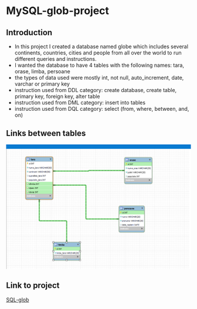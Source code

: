# MySQL-glob-project

## Introduction
- In this project I created a database named globe which includes several continents, countries, cities and people from all over the world to run different queries and instructions.
- I wanted the database to have 4 tables with the following names: tara, orase, limba, persoane
- the types of data used were mostly int, not null, auto_increment, date, varchar or primary key
- instruction used from DDL category: create database, create table, primary key, foreign key, alter table
- instruction used from DML category: insert into tables
- instruction used from DQL category: select (from, where, between, and, on)

## Links between tables
![links between tables](https://github.com/RobertFurtuna10/MySQL-glob-project/blob/main/links%20between%20tables.PNG)

## Link to project
[SQL-glob](https://github.com/RobertFurtuna10/MySQL-glob-project/blob/main/proiect%20IT%20factory%20-%20glob.sql)
